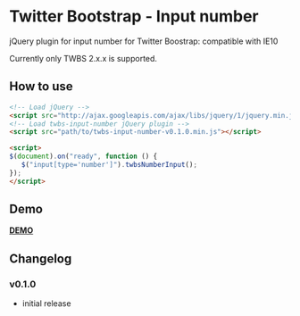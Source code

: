 Twitter Bootstrap - Input number
================================

jQuery plugin for input number for Twitter Boostrap: compatible with IE10

Currently only TWBS 2.x.x is supported.

## How to use


```HTML
<!-- Load jQuery -->
<script src="http://ajax.googleapis.com/ajax/libs/jquery/1/jquery.min.js"></script>
<!-- Load twbs-input-number jQuery plugin -->
<script src="path/to/twbs-input-number-v0.1.0.min.js"></script>

<script>
$(document).on("ready", function () {
   $("input[type='number']").twbsNumberInput();
});
</script>
```

## Demo

**[DEMO](http://jsfiddle.net/AgxmX/5/)**

## Changelog

### v0.1.0

 - initial release
